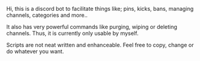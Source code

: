 Hi, this is a discord bot to facilitate things like; pins, kicks, bans, managing channels, categories and more..

It also has very powerful commands like purging, wiping or deleting channels. Thus, it is
currently only usable by myself.

Scripts are not neat written and enhanceable. Feel free to copy, change or do whatever you want.